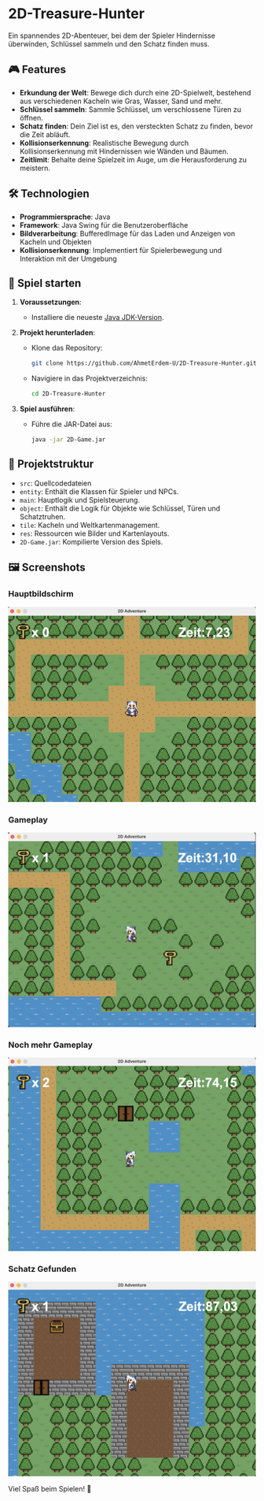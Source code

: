# 2D-Treasure-Hunter

Ein spannendes 2D-Abenteuer, bei dem der Spieler Hindernisse überwinden, Schlüssel sammeln und den Schatz finden muss.

## 🎮 Features

- **Erkundung der Welt**: Bewege dich durch eine 2D-Spielwelt, bestehend aus verschiedenen Kacheln wie Gras, Wasser, Sand und mehr.
- **Schlüssel sammeln**: Sammle Schlüssel, um verschlossene Türen zu öffnen.
- **Schatz finden**: Dein Ziel ist es, den versteckten Schatz zu finden, bevor die Zeit abläuft.
- **Kollisionserkennung**: Realistische Bewegung durch Kollisionserkennung mit Hindernissen wie Wänden und Bäumen.
- **Zeitlimit**: Behalte deine Spielzeit im Auge, um die Herausforderung zu meistern.

## 🛠️ Technologien

- **Programmiersprache**: Java
- **Framework**: Java Swing für die Benutzeroberfläche
- **Bildverarbeitung**: BufferedImage für das Laden und Anzeigen von Kacheln und Objekten
- **Kollisionserkennung**: Implementiert für Spielerbewegung und Interaktion mit der Umgebung

## 🚀 Spiel starten

1. **Voraussetzungen**:
   - Installiere die neueste [Java JDK-Version](https://www.oracle.com/java/technologies/javase-downloads.html).

2. **Projekt herunterladen**:
   - Klone das Repository:
     ```bash
     git clone https://github.com/AhmetErdem-U/2D-Treasure-Hunter.git
     ```
   - Navigiere in das Projektverzeichnis:
     ```bash
     cd 2D-Treasure-Hunter
     ```

3. **Spiel ausführen**:
   - Führe die JAR-Datei aus:
     ```bash
     java -jar 2D-Game.jar
     ```

## 📂 Projektstruktur

- `src`: Quellcodedateien
 - `entity`: Enthält die Klassen für Spieler und NPCs.
  - `main`: Hauptlogik und Spielsteuerung.
  - `object`: Enthält die Logik für Objekte wie Schlüssel, Türen und Schatztruhen.
  - `tile`: Kacheln und Weltkartenmanagement.
- `res`: Ressourcen wie Bilder und Kartenlayouts.
- `2D-Game.jar`: Kompilierte Version des Spiels.

## 🖼️ Screenshots

### Hauptbildschirm
![Screenshot 1](2D-Game-1.png)

### Gameplay
![Screenshot 2](2D-Game-2.png)

### Noch mehr Gameplay
![Screenshot 3](2D-Game-3.png)

### Schatz Gefunden
![Screenshot 4](2D-Game-4.png)


Viel Spaß beim Spielen! 🎉

